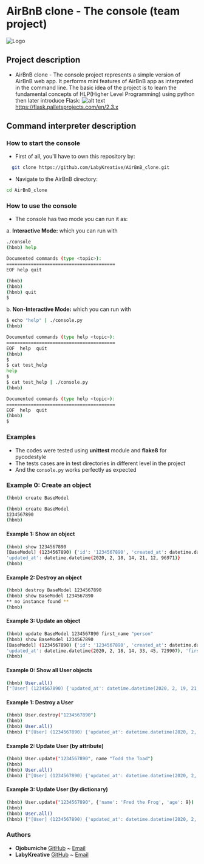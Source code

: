 # AirBnB clone - The console (team project)

![Logo](https://cdn.freebiesupply.com/logos/large/2x/airbnb-2-logo-png-transparent.png)

## Project description

- AirBnB clone - The console project represents a simple version of AirBnB web
  app. It performs mini features of AirBnB app as interpreted in the command line. The basic idea of the project is to learn the fundamental concepts
  of HLP(Higher Level Programming) using python then later introduce Flask: ![alt text](https://i.morioh.com/200817/4e495d78.webp)
  <https://flask.palletsprojects.com/en/2.3.x>

## Command interpreter description

### How to start the console

- First of all, you'll have to own this repository by:

```bash
  git clone https://github.com/LabyKreative/AirBnB_clone.git
```

- Navigate to the AirBnB directory:

```bash
cd AirBnB_clone
```

### How to use the console

- The console has two mode you can run it as:

a. **Interactive Mode:** which you can run with

```bash
./console
(hbnb) help

Documented commands (type <topic>):
========================================
EOF help quit

(hbnb)
(hbnb)
(hbnb) quit
$
```

b. **Non-Interactive Mode:** which you can run with

```bash
$ echo "help" | ./console.py
(hbnb)

Documented commands (type help <topic>):
========================================
EOF  help  quit
(hbnb)
$
$ cat test_help
help
$
$ cat test_help | ./console.py
(hbnb)

Documented commands (type help <topic>):
========================================
EOF  help  quit
(hbnb)
$
```

### Examples

- The codes were tested using **unittest** module and **flake8** for pycodestyle
- The tests cases are in test directories in different level in the project
- And the `console.py` works perfectly as expected

### Example 0: Create an object

```bash
(hbnb) create BaseModel
```

```bash
(hbnb) create BaseModel
1234567890
(hbnb)
```

#### Example 1: Show an object

```bash
(hbnb) show 1234567890
[BaseModel] (1234567890) {'id': '1234567890', 'created_at': datetime.datetime(2020, 2, 18, 14, 21, 12, 96959),
'updated_at': datetime.datetime(2020, 2, 18, 14, 21, 12, 96971)}
(hbnb)
```

#### Example 2: Destroy an object

```bash
(hbnb) destroy BaseModel 1234567890
(hbnb) show BaseModel 1234567890
** no instance found **
(hbnb)
```

#### Example 3: Update an object

```bash
(hbnb) update BaseModel 1234567890 first_name "person"
(hbnb) show BaseModel 1234567890
[BaseModel] (1234567890) {'id': '1234567890', 'created_at': datetime.datetime(2020, 2, 18, 14, 33, 45, 729889),
'updated_at': datetime.datetime(2020, 2, 18, 14, 33, 45, 729907), 'first_name': 'person'}
(hbnb)
```

#### Example 0: Show all User objects

```bash
(hbnb) User.all()
["[User] (1234567890) {'updated_at': datetime.datetime(2020, 2, 19, 21, 47, 34, 92071), 'id': '1234567890', 'created_at': datetime.datetime(2020, 2, 19, 21, 47, 34, 92056)}", "[User] (1234567890) {'updated_at': datetime.datetime(2020, 2, 19, 21, 47, 29, 134362), 'id': '1234567890', 'created_at': datetime.datetime(2020, 2, 19, 21, 47, 29, 134343)}"]
```

#### Example 1: Destroy a User

```bash
(hbnb) User.destroy("1234567890")
(hbnb)
(hbnb) User.all()
(hbnb) ["[User] (1234567890) {'updated_at': datetime.datetime(2020, 2, 19, 21, 47, 29, 134362), 'id': '1234567890', 'created_at': datetime.datetime(2020, 2, 19, 21, 47, 29, 134343)}"]
```

#### Example 2: Update User (by attribute)

```bash
(hbnb) User.update("1234567890", name "Todd the Toad")
(hbnb)
(hbnb) User.all()
(hbnb) ["[User] (1234567890) {'updated_at': datetime.datetime(2020, 2, 19, 21, 47, 29, 134362), 'id': '1234567890', 'name': 'Todd the Toad', 'created_at': datetime.datetime(2020, 2, 19, 21, 47, 29, 134343)}"]
```

#### Example 3: Update User (by dictionary)

```bash
(hbnb) User.update("1234567890", {'name': 'Fred the Frog', 'age': 9})
(hbnb)
(hbnb) User.all()
(hbnb) ["[User] (1234567890) {'updated_at': datetime.datetime(2020, 2, 19, 21, 47, 29, 134362), 'name': 'Fred the Frog', 'age': 9, 'id': '1234567890', 'created_at': datetime.datetime(2020, 2, 19, 21, 47, 29, 134343)}"]
```

### Authors

- **Ojobumiche** [GitHub](https://github.com/Ojobumiche) ~ [Email](bumiche@gmail.com)
- **LabyKreative** [GitHub](https://github.com/LabyKreative) ~ [Email](labykreative@yahoo.com)
